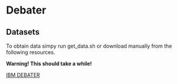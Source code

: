 # Debater

## Datasets
To obtain data simpy run get_data.sh or download manually from the following resources. 

**Warning! This should take a while!**

[IBM DEBATER](http://www.research.ibm.com/haifa/dept/vst/debating_data.shtml)
